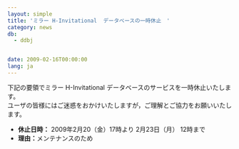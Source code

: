 ```yaml
---
layout: simple
title: 'ミラー H-Invitational  データベースの一時休止　'
category: news
db:
  - ddbj


date: 2009-02-16T00:00:00
lang: ja
---
```


<html>下記の要領でミラー H-Invitational データベースのサービスを一時休止いたします。<br>ユーザの皆様にはご迷惑をおかけいたしますが，ご理解とご協力をお願いいたします。

<ul>
    <li><b>休止日時：</b> 2009年2月20（金）17時より 2月23日（月） 12時まで</li>
    <li><b>理由：</b>メンテナンスのため</li>
</ul>
</html>
